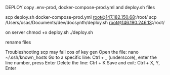 

DEPLOY
copy .env-prod, docker-compose-prod.yml and deploy.sh files

scp deploy.sh docker-compose-prod.yml root@147.182.150.68:/root/
scp /Users/osas/Documents/dev/docsynth/deploy.sh root@146.190.246.13:/root/

on server
chmod +x deploy.sh
./deploy.sh

rename files

Troubleshooting
scp may fail cos of key gen
Open the file: nano ~/.ssh/known_hosts
Go to a specific line: Ctrl + _ (underscore), enter the line number, press Enter
Delete the line: Ctrl + K
Save and exit: Ctrl + X, Y, Enter 
